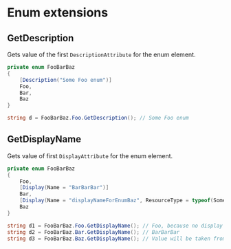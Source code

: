 # Enum extensions

## GetDescription

Gets value of the first `DescriptionAttribute` for the enum element.

```csharp
private enum FooBarBaz
{
    [Description("Some Foo enum")]
    Foo,
    Bar,
    Baz
}

string d = FooBarBaz.Foo.GetDescription(); // Some Foo enum
```

## GetDisplayName

Gets value of first ``DisplayAttribute`` for the enum element.

```csharp
private enum FooBarBaz
{
    Foo,
    [Display(Name = "BarBarBar")]
    Bar,
    [Display(Name = "displayNameForEnumBaz", ResourceType = typeof(SomeResources))]
    Baz
}

string d1 = FooBarBaz.Foo.GetDisplayName(); // Foo, because no display name was provided
string d2 = FooBarBaz.Bar.GetDisplayName(); // BarBarBar
string d3 = FooBarBaz.Baz.GetDisplayName(); // Value will be taken from SomeResources file
```